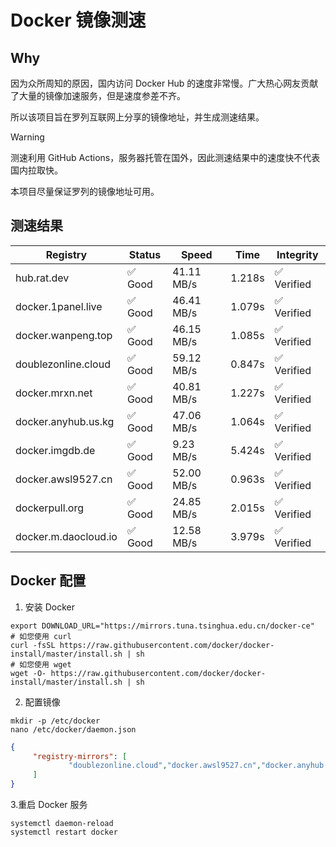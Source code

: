 # Docker 镜像测速

## Why

因为众所周知的原因，国内访问 Docker Hub 的速度非常慢。广大热心网友贡献了大量的镜像加速服务，但是速度参差不齐。


所以该项目旨在罗列互联网上分享的镜像地址，并生成测速结果。

> [!WARNING]
> 测速利用 GitHub Actions，服务器托管在国外，因此测速结果中的速度快不代表国内拉取快。
>

本项目尽量保证罗列的镜像地址可用。

## 测速结果

| Registry | Status | Speed | Time | Integrity |
|----------|--------|-------|------|-----------|
| hub.rat.dev | ✅ Good | 41.11 MB/s | 1.218s | ✅ Verified |
| docker.1panel.live | ✅ Good | 46.41 MB/s | 1.079s | ✅ Verified |
| docker.wanpeng.top | ✅ Good | 46.15 MB/s | 1.085s | ✅ Verified |
| doublezonline.cloud | ✅ Good | 59.12 MB/s | 0.847s | ✅ Verified |
| docker.mrxn.net | ✅ Good | 40.81 MB/s | 1.227s | ✅ Verified |
| docker.anyhub.us.kg | ✅ Good | 47.06 MB/s | 1.064s | ✅ Verified |
| docker.imgdb.de | ✅ Good | 9.23 MB/s | 5.424s | ✅ Verified |
| docker.awsl9527.cn | ✅ Good | 52.00 MB/s | 0.963s | ✅ Verified |
| dockerpull.org | ✅ Good | 24.85 MB/s | 2.015s | ✅ Verified |
| docker.m.daocloud.io | ✅ Good | 12.58 MB/s | 3.979s | ✅ Verified |

## Docker 配置

1. 安装 Docker
```shell
export DOWNLOAD_URL="https://mirrors.tuna.tsinghua.edu.cn/docker-ce"
# 如您使用 curl
curl -fsSL https://raw.githubusercontent.com/docker/docker-install/master/install.sh | sh
# 如您使用 wget
wget -O- https://raw.githubusercontent.com/docker/docker-install/master/install.sh | sh
```

2. 配置镜像

```shell
mkdir -p /etc/docker
nano /etc/docker/daemon.json
```

```json
{
     "registry-mirrors": [
             "doublezonline.cloud","docker.awsl9527.cn","docker.anyhub.us.kg"
     ]
}
```

 3.重启 Docker 服务
```shell
systemctl daemon-reload
systemctl restart docker
```
